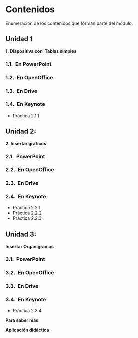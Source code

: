 # Contenidos

Enumeración de los contenidos que forman parte del módulo.

## Unidad 1

**1\. Diapositiva con  Tablas simples**

### 1.1.  En PowerPoint

### 1.2.  En OpenOffice

### 1.3.  En Drive

### 1.4.  En Keynote

*   Práctica 2.1.1

## Unidad 2:

**2\. Insertar gráficos**

### 2.1.  PowerPoint

### 2.2.  En OpenOffice

### 2.3.  En Drive

### 2.4.  En Keynote

*   Práctica 2.2.1
*   Práctica 2.2.2
*   Práctica 2.2.3

## Unidad 3:

**Insertar Organigramas**

### 3.1.  PowerPoint

### 3.2.  En OpenOffice

### 3.3.  En Drive

### 3.4.  En Keynote

*   Práctica 2.3.4

**Para saber más**

**Aplicación didáctica**

